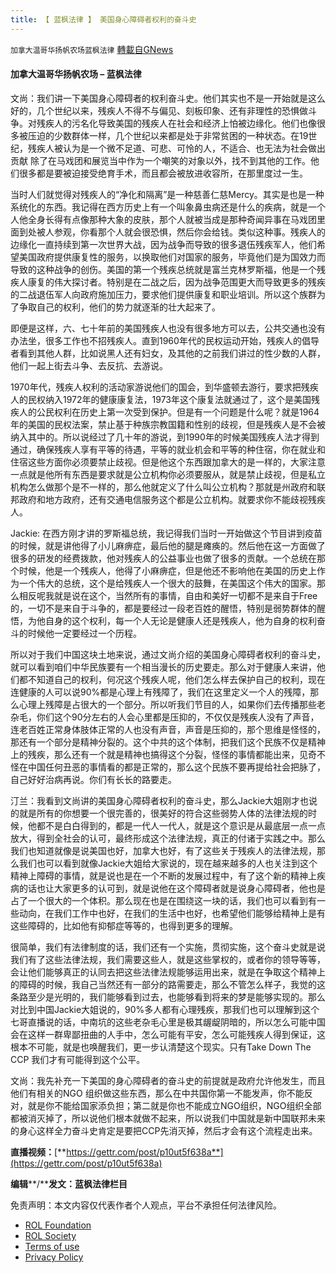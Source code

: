 ```yaml
---
title: 【 蓝枫法律 】 美国身心障碍者权利的奋斗史
---
```

`加拿大温哥华扬帆农场蓝枫法律` [轉載自GNews](https://gnews.org/zh-hans/2252009/)

#### **加拿大温哥华扬帆农场 – 蓝枫法律**

文尚：我们讲一下美国身心障碍者的权利奋斗史。他们其实也不是一开始就是这么好的，几个世纪以来，残疾人不得不与偏见、刻板印象、还有非理性的恐惧做斗争。对残疾人的污名化导致美国的残疾人在社会和经济上怕被边缘化。他们也像很多被压迫的少数群体一样，几个世纪以来都是处于非常贫困的一种状态。在19世纪，残疾人被认为是一个微不足道、可悲、可怜的人，不适合、也无法为社会做出贡献 除了在马戏团和展览当中作为一个嘲笑的对象以外，找不到其他的工作。他们很多都是要被迫接受绝育手术，而且都会被放进收容所，在那里度过一生。

当时人们就觉得对残疾人的“净化和隔离”是一种慈善仁慈Mercy。其实是也是一种系统化的东西。我记得在西方历史上有一个叫象鼻虫病还是什么的疾病，就是一个人他全身长得有点像那种大象的皮肤，那个人就被当成是那种奇闻异事在马戏团里面到处被人参观，你看那个人就会很恐惧，然后你会给钱。类似这种事。残疾人的边缘化一直持续到第一次世界大战，因为战争而导致的很多退伍残疾军人，他们希望美国政府提供康复性的服务，以换取他们对国家的服务，毕竟他们是为国效力而导致的这种战争的创伤。美国的第一个残疾总统就是富兰克林罗斯福，他是一个残疾人康复的伟大探讨者。特别是在二战之后，因为战争范围更大而导致更多的残疾的二战退伍军人向政府施加压力，要求他们提供康复和职业培训。所以这个族群为了争取自己的权利，他们的势力就逐渐的壮大起来了。

即便是这样，六、七十年前的美国残疾人也没有很多地方可以去，公共交通也没有办法坐，很多工作也不招残疾人。直到1960年代的民权运动开始，残疾人的倡导者看到其他人群，比如说黑人还有妇女，及其他的之前我们讲过的性少数的人群，他们一起上街去斗争、去反抗、去游说。

1970年代，残疾人权利的活动家游说他们的国会，到华盛顿去游行，要求把残疾人的民权纳入1972年的健康康复法，1973年这个康复法就通过了，这个是美国残疾人的公民权利在历史上第一次受到保护。但是有一个问题是什么呢？就是1964年的美国的民权法案，禁止基于种族宗教国籍和性别的歧视，但是残疾人是不会被纳入其中的。所以说经过了几十年的游说，到1990年的时候美国残疾人法才得到通过，确保残疾人享有平等的待遇，平等的就业机会和平等的种住宿，你在就业和住宿这些方面你必须要禁止歧视。但是他这个东西跟加拿大的是一样的，大家注意一点就是他所有东西是要求就是公立机构你必须要服从，就是禁止歧视，但是私立机构怎么做那个是不一样的，那么他就定义了什么叫公立机构？那就是州政府和联邦政府和地方政府，还有交通电信服务这个都是公立机构。就要求你不能歧视残疾人。

Jackie: 在西方刚才讲的罗斯福总统，我记得我们当时一开始做这个节目讲到疫苗的时候，就是讲他得了小儿麻痹症，最后他的腿是瘫痪的。然后他在这一方面做了很多的研发的经费拨款，他对残疾人的公益事业也做了很多的贡献。一个总统在那个时候，他是一个残疾人，他得了小麻痹症，但是他还不影响他在美国的历史上作为一个伟大的总统，这个是给残疾人一个很大的鼓舞，在美国这个伟大的国家。那么相反呢我就是说在这个，当然所有的事情，自由和美好一切都不是来自于Free的，一切不是来自于斗争的，都是要经过一段老百姓的醒悟，特别是弱势群体的醒悟，为他自身的这个权利，每一个人无论是健康人还是残疾人，他为自身的权利奋斗的时候他一定要经过一个历程。

所以对于我们中国这块土地来说，通过文尚介绍的美国身心障碍者权利的奋斗史，就可以看到咱们中华民族要有一个相当漫长的历史要走。那么对于健康人来讲，他们都不知道自己的权利，何况这个残疾人呢，他们怎么样去保护自己的权利，现在连健康的人可以说90%都是心理上有残障了，我们在这里定义一个人的残障，那么心理上残障是占很大的一个部分。所以听我们节目的人，如果你们去传播那些老杂毛，你们这个90分左右的人会心里都是压抑的，不仅仅是残疾人没有了声音，连老百姓正常身体肢体正常的人也没有声音，声音是压抑的，那个思维是怪怪的，那还有一个部分是精神分裂的。这个中共的这个体制，把我们这个民族不仅是精神上的残疾，那么还有一个就是精神也搞得这个分裂，怪怪的事情都能出来，见奇不怪在中国任何丑恶的事情看的都是正常的，那么这个民族不要再提给社会把脉了，自己好好治病再说。你们有长长的路要走。

汀兰：我看到文尚讲的美国身心障碍者权利的奋斗史，那么Jackie大姐刚才也说的就是所有的你想要一个很完善的，很美好的符合这些弱势人体的法律法规的时候，他都不是白白得到的，都是一代人一代人，就是这个意识是从最底层一点一点放大，得到全社会的认可，最终形成这个法律法规，真正的付诸于实践之中。那么我们也知道就像是说美国也好，加拿大也好，有了这些关于残疾人的法律法规，那么我们也可以看到就像Jackie大姐给大家说的，现在越来越多的人也关注到这个精神上障碍的事情，就是说也是在一个不断的发展过程中，有了这个新的精神上疾病的话也让大家更多的认可到，就是说他在这个障碍者就是说身心障碍者，他也是占了一个很大的一个体积。那么现在也是在围绕这一块的话，我们也可以看到有一些动向，在我们工作中也好，在我们的生活中也好，也希望他们能够给精神上是有这些障碍的，比如他有抑郁症等等的，也得到更多的理解。

很简单，我们有法律制度的话，我们还有一个实施，贯彻实施，这个奋斗史就是说我们有了这些法律法规，我们需要这些人，就是这些掌权的，或者你的领导等等，会让他们能够真正的认同去把这些法律法规能够运用出来，就是在争取这个精神上的障碍的时候，我自己当然还有一部分的路需要走，那么不管怎么样子，我觉的这条路至少是光明的，我们能够看到过去，也能够看到将来的梦是能够实现的。那么对比到中国Jackie大姐说的，90%多人都有心理残疾，那我们也可以理解到这个七哥直播说的话，中南坑的这些老杂毛心里是极其龌龊阴暗的，所以怎么可能中国会在这样一群卑鄙扭曲的人手中，怎么可能有平安，怎么可能残疾人得到保证，这根本不可能，就是也唤醒我们，更一步认清楚这个现实。只有Take Down The CCP 我们才有可能得到这个公平。

文尚：我先补充一下美国的身心障碍者的奋斗史的前提就是政府允许他发生，而且他们有相关的NGO 组织做这些东西，那么在中共国你第一不能发声，你不能反对，就是你不能给国家添负担；第二就是你也不能成立NGO组织，NGO组织全部都被消灭掉了，所以说他们根本就做不起来，所以说我们中国就是新中国联邦未来的身心这样全力奋斗史肯定是要把CCP先消灭掉，然后才会有这个流程走出来。

**直播视频：**[**https://gettr.com/post/p10ut5f638a**](https://gettr.com/post/p10ut5f638a)

**编辑****/****发文：蓝枫法律栏目**

 

免责声明：本文内容仅代表作者个人观点，平台不承担任何法律风险。

- [ROL Foundation](https://rolfoundation.org/)
- [ROL Society](https://rolsociety.org/)
- [Terms of use](https://gnews.org/terms-of-use-3/)
- [Privacy Policy](https://gnews.org/privacy-policy/)

